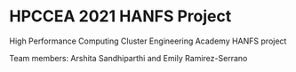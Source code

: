 # HPCCEA 2021 HANFS Project
High Performance Computing Cluster Engineering Academy HANFS project

Team members: Arshita Sandhiparthi and Emily Ramirez-Serrano
